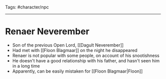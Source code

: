 Tags: #character/npc

---

# Renaer Neverember

- Son of the previous Open Lord, [[Dagult Neverember]]
- Had met with [[Floon Blagmaar]] on the night he disappeared
- Renaer is not popular with some people, on account of his snootishness
- He doesn't have a good relationship with his father, and hasn't seen him in a long time
- Apparently, can be easily mistaken for [[Floon Blagmaar|Floon]]
